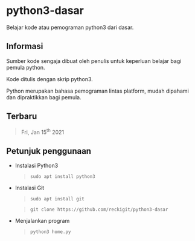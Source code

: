 # python3-dasar

Belajar kode atau pemograman python3 dari dasar.


## Informasi

Sumber kode sengaja dibuat oleh penulis untuk keperluan belajar bagi pemula python.

Kode ditulis dengan skrip python3.

Python merupakan bahasa pemograman lintas platform,
mudah dipahami dan dipraktikkan bagi pemula.


## Terbaru

> Fri, Jan 15<sup>th</sup> 2021


## Petunjuk penggunaan

- Instalasi Python3
  > `sudo apt install python3`

- Instalasi Git
  > `sudo apt install git` 

  > `git clone https://github.com/reckigit/python3-dasar`

- Menjalankan program
  > `python3 home.py`
